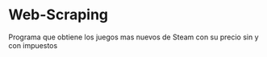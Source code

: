 # Web-Scraping
 
Programa que obtiene los juegos mas nuevos de Steam con su precio sin y con impuestos
